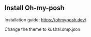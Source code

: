 ## Install Oh-my-posh
Installation guide: https://ohmyposh.dev/

Change the theme
to kushal.omp.json 
